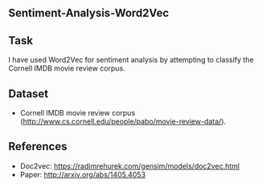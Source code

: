 ## Sentiment-Analysis-Word2Vec

## Task
I have used Word2Vec for sentiment analysis by attempting to classify the Cornell IMDB movie review corpus.

## Dataset
- Cornell IMDB movie review corpus (http://www.cs.cornell.edu/people/pabo/movie-review-data/).

## References
- Doc2vec: https://radimrehurek.com/gensim/models/doc2vec.html
- Paper: http://arxiv.org/abs/1405.4053
